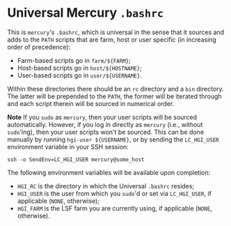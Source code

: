 # Universal Mercury `.bashrc`

This is `mercury`'s `.bashrc`, which is universal in the sense that it
sources and adds to the `PATH` scripts that are farm, host or user
specific (in increasing order of precedence):

* Farm-based scripts go in `farm/${FARM}`;
* Host-based scripts go in `host/${HOSTNAME}`;
* User-based scripts go in `user/${USERNAME}`.

Within these directories there should be an `rc` directory and a `bin`
directory. The latter will be prepended to the `PATH`, the former will
be iterated through and each script therein will be sourced in numerical
order.

**Note** If you `sudo` as `mercury`, then your user scripts will be
sourced automatically. However, if you log in directly as `mercury`
(i.e., without `sudo`'ing), then your user scripts won't be sourced.
This can be done manually by running `hgi-user ${USERNAME}`, or by
sending the `LC_HGI_USER` environment variable in your SSH session:

    ssh -o SendEnv=LC_HGI_USER mercury@some_host

The following environment variables will be available upon completion:

* `HGI_RC` is the directory in which the Universal `.bashrc` resides;
* `HGI_USER` is the user from which you `sudo`'d or set via
  `LC_HGI_USER`, if applicable (`NONE`, otherwise);
* `HGI_FARM` is the LSF farm you are currently using, if applicable
  (`NONE`, otherwise).
